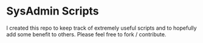 SysAdmin Scripts
================

I created this repo to keep track of extremely useful scripts and to hopefully add some benefit to others. Please feel free to fork / contribute.


